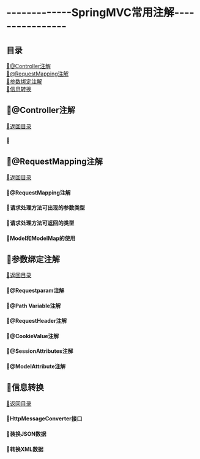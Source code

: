 # -------------SpringMVC常用注解----------------
<p id="title"></p>

## 目录
<a href="#p1">:chestnut:@Controller注解</a><br>
<a href="#p2">:chestnut:@RequestMapping注解</a><br>
<a href="#p3">:chestnut:参数绑定注解</a><br>
<a href="#p4">:chestnut:信息转换</a><br>

<p id="p1"></p>

## :ear_of_rice:@Controller注解
<a href="#title">:palm_tree:返回目录</a><br>
#### :herb:
<p id="p2"></p>

## :ear_of_rice:@RequestMapping注解
<a href="#title">:palm_tree:返回目录</a><br>
#### :herb:@RequestMapping注解
#### :herb:请求处理方法可出现的参数类型
#### :herb:请求处理方法可返回的类型
#### :herb:Model和ModelMap的使用
<p id="p3"></p>

## :ear_of_rice:参数绑定注解
<a href="#title">:palm_tree:返回目录</a><br>
#### :herb:@Requestparam注解
#### :herb:@Path Variable注解
#### :herb:@RequestHeader注解
#### :herb:@CookieValue注解
#### :herb:@SessionAttributes注解
#### :herb:@ModelAttribute注解
<p id="p4"></p>

## :ear_of_rice:信息转换
<a href="#title">:palm_tree:返回目录</a><br>
#### :herb:HttpMessageConverter接口
#### :herb:装换JSON数据
#### :herb:转换XML数据
